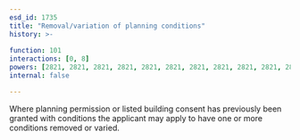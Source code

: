 ```yaml
---
esd_id: 1735
title: "Removal/variation of planning conditions"
history: >-
  
function: 101
interactions: [0, 8]
powers: [2821, 2821, 2821, 2821, 2821, 2821, 2821, 2821, 2821, 2821, 2821, 2821, 2821, 2821, 2821, 2821, 2821]
internal: false

---
```


Where planning permission or listed building consent has previously been granted with conditions the applicant may apply to have one or more conditions removed or varied.

